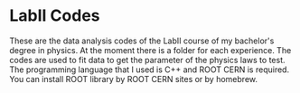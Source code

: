 # LabII Codes
 These are the data analysis codes of the LabII course of my bachelor's degree in physics. At the moment there is a folder for each experience. The codes are used to fit data to get the parameter of the physics laws to test. The programming language that I used is C++ and ROOT CERN is required. You can install ROOT library by ROOT CERN sites or by homebrew.
